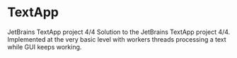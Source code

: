 # TextApp
JetBrains TextApp project 4/4
Solution to the JetBrains TextApp project 4/4.
Implemented at the very basic level with workers threads processing a text while GUI keeps working.
